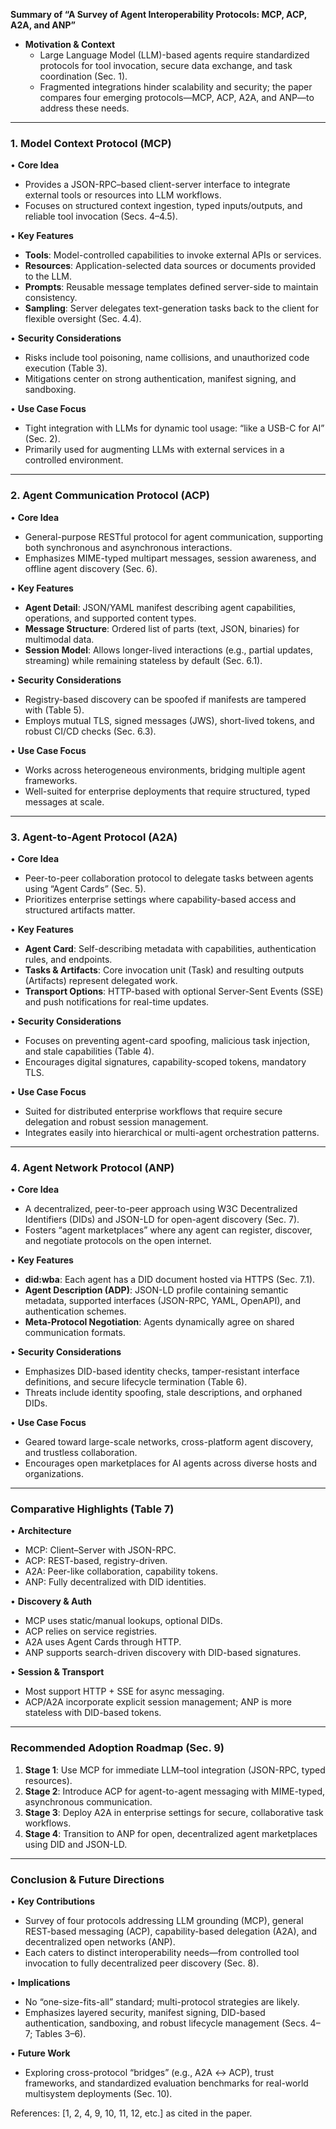 **Summary of “A Survey of Agent Interoperability Protocols: MCP, ACP, A2A, and ANP”**

- **Motivation & Context**  
  - Large Language Model (LLM)-based agents require standardized protocols for tool invocation, secure data exchange, and task coordination (Sec. 1).  
  - Fragmented integrations hinder scalability and security; the paper compares four emerging protocols—MCP, ACP, A2A, and ANP—to address these needs.

---

### 1. Model Context Protocol (MCP)

• **Core Idea**  
  - Provides a JSON-RPC–based client-server interface to integrate external tools or resources into LLM workflows.  
  - Focuses on structured context ingestion, typed inputs/outputs, and reliable tool invocation (Secs. 4–4.5).

• **Key Features**  
  - **Tools**: Model-controlled capabilities to invoke external APIs or services.  
  - **Resources**: Application-selected data sources or documents provided to the LLM.  
  - **Prompts**: Reusable message templates defined server-side to maintain consistency.  
  - **Sampling**: Server delegates text-generation tasks back to the client for flexible oversight (Sec. 4.4).

• **Security Considerations**  
  - Risks include tool poisoning, name collisions, and unauthorized code execution (Table 3).  
  - Mitigations center on strong authentication, manifest signing, and sandboxing.

• **Use Case Focus**  
  - Tight integration with LLMs for dynamic tool usage: “like a USB-C for AI” (Sec. 2).  
  - Primarily used for augmenting LLMs with external services in a controlled environment.

---

### 2. Agent Communication Protocol (ACP)

• **Core Idea**  
  - General-purpose RESTful protocol for agent communication, supporting both synchronous and asynchronous interactions.  
  - Emphasizes MIME-typed multipart messages, session awareness, and offline agent discovery (Sec. 6).

• **Key Features**  
  - **Agent Detail**: JSON/YAML manifest describing agent capabilities, operations, and supported content types.  
  - **Message Structure**: Ordered list of parts (text, JSON, binaries) for multimodal data.  
  - **Session Model**: Allows longer-lived interactions (e.g., partial updates, streaming) while remaining stateless by default (Sec. 6.1).

• **Security Considerations**  
  - Registry-based discovery can be spoofed if manifests are tampered with (Table 5).  
  - Employs mutual TLS, signed messages (JWS), short-lived tokens, and robust CI/CD checks (Sec. 6.3).

• **Use Case Focus**  
  - Works across heterogeneous environments, bridging multiple agent frameworks.  
  - Well-suited for enterprise deployments that require structured, typed messages at scale.

---

### 3. Agent-to-Agent Protocol (A2A)

• **Core Idea**  
  - Peer-to-peer collaboration protocol to delegate tasks between agents using “Agent Cards” (Sec. 5).  
  - Prioritizes enterprise settings where capability-based access and structured artifacts matter.

• **Key Features**  
  - **Agent Card**: Self-describing metadata with capabilities, authentication rules, and endpoints.  
  - **Tasks & Artifacts**: Core invocation unit (Task) and resulting outputs (Artifacts) represent delegated work.  
  - **Transport Options**: HTTP-based with optional Server-Sent Events (SSE) and push notifications for real-time updates.

• **Security Considerations**  
  - Focuses on preventing agent-card spoofing, malicious task injection, and stale capabilities (Table 4).  
  - Encourages digital signatures, capability-scoped tokens, mandatory TLS.

• **Use Case Focus**  
  - Suited for distributed enterprise workflows that require secure delegation and robust session management.  
  - Integrates easily into hierarchical or multi-agent orchestration patterns.

---

### 4. Agent Network Protocol (ANP)

• **Core Idea**  
  - A decentralized, peer-to-peer approach using W3C Decentralized Identifiers (DIDs) and JSON-LD for open-agent discovery (Sec. 7).  
  - Fosters “agent marketplaces” where any agent can register, discover, and negotiate protocols on the open internet.

• **Key Features**  
  - **did:wba**: Each agent has a DID document hosted via HTTPS (Sec. 7.1).  
  - **Agent Description (ADP)**: JSON-LD profile containing semantic metadata, supported interfaces (JSON-RPC, YAML, OpenAPI), and authentication schemes.  
  - **Meta-Protocol Negotiation**: Agents dynamically agree on shared communication formats.

• **Security Considerations**  
  - Emphasizes DID-based identity checks, tamper-resistant interface definitions, and secure lifecycle termination (Table 6).  
  - Threats include identity spoofing, stale descriptions, and orphaned DIDs.

• **Use Case Focus**  
  - Geared toward large-scale networks, cross-platform agent discovery, and trustless collaboration.  
  - Encourages open marketplaces for AI agents across diverse hosts and organizations.

---

### Comparative Highlights (Table 7)

• **Architecture**  
  - MCP: Client–Server with JSON-RPC.  
  - ACP: REST-based, registry-driven.  
  - A2A: Peer-like collaboration, capability tokens.  
  - ANP: Fully decentralized with DID identities.

• **Discovery & Auth**  
  - MCP uses static/manual lookups, optional DIDs.  
  - ACP relies on service registries.  
  - A2A uses Agent Cards through HTTP.  
  - ANP supports search-driven discovery with DID-based signatures.

• **Session & Transport**  
  - Most support HTTP + SSE for async messaging.  
  - ACP/A2A incorporate explicit session management; ANP is more stateless with DID-based tokens.

---

### Recommended Adoption Roadmap (Sec. 9)

1. **Stage 1**: Use MCP for immediate LLM–tool integration (JSON-RPC, typed resources).  
2. **Stage 2**: Introduce ACP for agent-to-agent messaging with MIME-typed, asynchronous communication.  
3. **Stage 3**: Deploy A2A in enterprise settings for secure, collaborative task workflows.  
4. **Stage 4**: Transition to ANP for open, decentralized agent marketplaces using DID and JSON-LD.

---

### Conclusion & Future Directions

• **Key Contributions**  
  - Survey of four protocols addressing LLM grounding (MCP), general REST-based messaging (ACP), capability-based delegation (A2A), and decentralized open networks (ANP).  
  - Each caters to distinct interoperability needs—from controlled tool invocation to fully decentralized peer discovery (Sec. 8).

• **Implications**  
  - No “one-size-fits-all” standard; multi-protocol strategies are likely.  
  - Emphasizes layered security, manifest signing, DID-based authentication, sandboxing, and robust lifecycle management (Secs. 4–7; Tables 3–6).

• **Future Work**  
  - Exploring cross-protocol “bridges” (e.g., A2A ↔ ACP), trust frameworks, and standardized evaluation benchmarks for real-world multisystem deployments (Sec. 10).  

References: [1, 2, 4, 9, 10, 11, 12, etc.] as cited in the paper.
